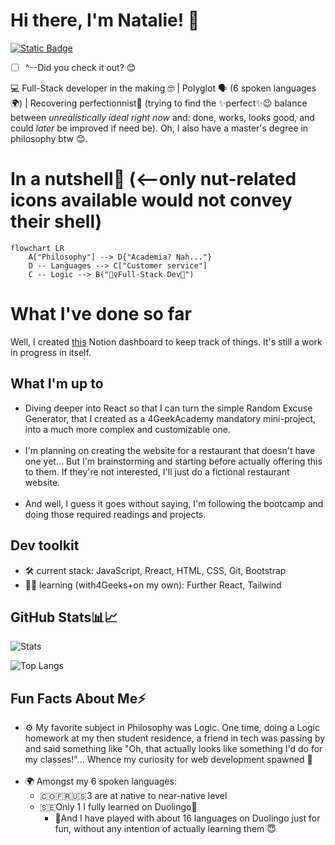 # Hi there, I'm Natalie! 👋 
[![Static Badge](https://img.shields.io/badge/ReadMe-%40NatOC-22a7f2?style=plastic&logo=medium&labelColor=010101&link=https%3A%2F%2Fmedium.com%2F%40naty.8a)](https://medium.com/@naty.8a) 

 - [ ] ^--Did you check it out? 😊

💻 Full-Stack developer in the making 🤓 | Polyglot 🗣️ (6 spoken languages🌍) | Recovering perfectionnist💯 (trying to find the ✨perfect✨😉 balance between *unrealistically ideal right now* and: done, works, looks good, and could *later* be improved if need be). Oh, I also have a master's degree in philosophy btw 😊.
# In a nutshell🐚 (<--only nut-related icons available would not convey their shell) 


```mermaid
flowchart LR
    A["Philosophy"] --> D{"Academia? Nah..."}
    D -- Languages --> C["Customer service"]
    C -- Logic --> B("🙋‍♀️Full-Stack Dev🎯")

```
# What I've done so far

Well, I created [this](https://www.notion.so/Naty-s-Dev-Dashboard-1e511538cbc480d3889fc71831217a2b) Notion dashboard to keep track of things. It's still a work in progress in itself.

## What I'm up to

 - Diving deeper into React so that I can turn the simple Random Excuse Generator, that I created as a 4GeekAcademy mandatory mini-project, into a much more complex and customizable one. </br></br>
 - I'm planning on creating the website for a restaurant that doesn't have one yet... But I'm brainstorming and starting before actually offering this to them. If they're not interested, I'll just do a fictional restaurant website.</br></br>
 - And well, I guess it goes without saying, I'm following the bootcamp and doing those required readings and projects.

## Dev toolkit

- 🛠️ current stack: JavaScript, Rreact, HTML, CSS, Git, Bootstrap
- 🌱🎯 learning (with4Geeks+on my own): Further React, Tailwind

## GitHub Stats📊📈

![Stats](https://github-readme-stats.vercel.app/api?username=Natalie8a&theme=radical&show_icons=true&title_color=297de9&text_color=4493f8&icon_color=A5D6FF&bg_color=010101)

![Top Langs](https://github-readme-stats.vercel.app/api/top-langs/?username=Natalie8a&layout=compact&theme=dracula&show_icons=true&title_color=297de9&text_color=4493f8&icon_color=A5D6FF&bg_color=010101)


## Fun Facts About Me⚡ 
- ⚙️ My favorite subject in Philosophy was Logic. One time, doing a Logic homework at my then student residence, a friend in tech was passing by and said something like "Oh, that actually looks like something I'd do for my classes!"... Whence my curiosity for web development spawned 🐣</br></br>
- 🌍 Amongst my 6 spoken languages:
	 -  🇨🇴🇫🇷🇺🇸3 are at native to near-native level
	-  🇸🇪Only 1 I fully learned on Duolingo🦉
		-  🙈And I have played with about 16 languages on Duolingo just for fun, without any intention of actually learning them 😇




